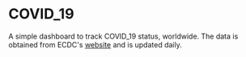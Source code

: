 # COVID_19

A simple dashboard to track COVID_19 status, worldwide. The data is obtained from ECDC's [website](!https://www.ecdc.europa.eu/en/novel-coronavirus-china) and is updated daily.
